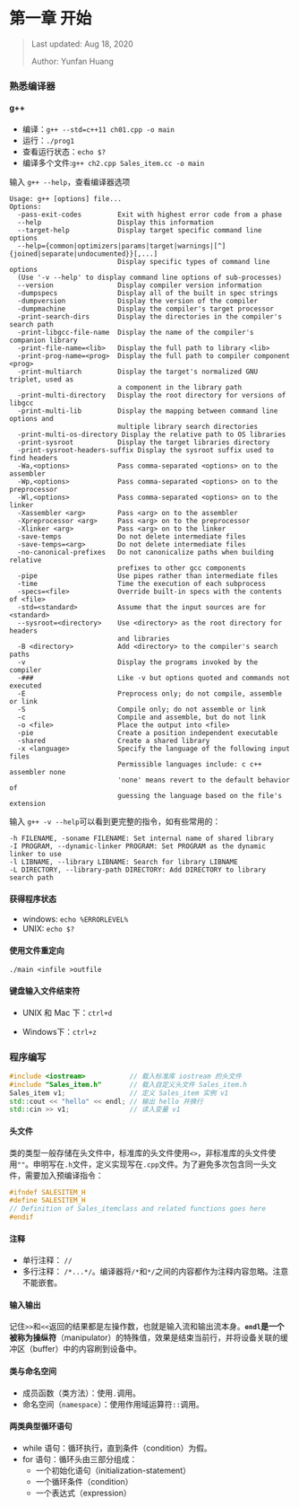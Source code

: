 # 第一章 开始

> Last updated: Aug 18, 2020
>
> Author: Yunfan Huang

### 熟悉编译器

#### g++

- 编译：`g++ --std=c++11 ch01.cpp -o main`
- 运行：`./prog1`
- 查看运行状态：`echo $?`
- 编译多个文件:`g++ ch2.cpp Sales_item.cc -o main`

输入 `g++ --help`，查看编译器选项

```
Usage: g++ [options] file...
Options:
  -pass-exit-codes         Exit with highest error code from a phase
  --help                   Display this information
  --target-help            Display target specific command line options
  --help={common|optimizers|params|target|warnings|[^]{joined|separate|undocumented}}[,...]
                           Display specific types of command line options
  (Use '-v --help' to display command line options of sub-processes)
  --version                Display compiler version information
  -dumpspecs               Display all of the built in spec strings
  -dumpversion             Display the version of the compiler
  -dumpmachine             Display the compiler's target processor
  -print-search-dirs       Display the directories in the compiler's search path
  -print-libgcc-file-name  Display the name of the compiler's companion library
  -print-file-name=<lib>   Display the full path to library <lib>
  -print-prog-name=<prog>  Display the full path to compiler component <prog>
  -print-multiarch         Display the target's normalized GNU triplet, used as
                           a component in the library path
  -print-multi-directory   Display the root directory for versions of libgcc
  -print-multi-lib         Display the mapping between command line options and
                           multiple library search directories
  -print-multi-os-directory Display the relative path to OS libraries
  -print-sysroot           Display the target libraries directory
  -print-sysroot-headers-suffix Display the sysroot suffix used to find headers
  -Wa,<options>            Pass comma-separated <options> on to the assembler
  -Wp,<options>            Pass comma-separated <options> on to the preprocessor
  -Wl,<options>            Pass comma-separated <options> on to the linker
  -Xassembler <arg>        Pass <arg> on to the assembler
  -Xpreprocessor <arg>     Pass <arg> on to the preprocessor
  -Xlinker <arg>           Pass <arg> on to the linker
  -save-temps              Do not delete intermediate files
  -save-temps=<arg>        Do not delete intermediate files
  -no-canonical-prefixes   Do not canonicalize paths when building relative
                           prefixes to other gcc components
  -pipe                    Use pipes rather than intermediate files
  -time                    Time the execution of each subprocess
  -specs=<file>            Override built-in specs with the contents of <file>
  -std=<standard>          Assume that the input sources are for <standard>
  --sysroot=<directory>    Use <directory> as the root directory for headers
                           and libraries
  -B <directory>           Add <directory> to the compiler's search paths
  -v                       Display the programs invoked by the compiler
  -###                     Like -v but options quoted and commands not executed
  -E                       Preprocess only; do not compile, assemble or link
  -S                       Compile only; do not assemble or link
  -c                       Compile and assemble, but do not link
  -o <file>                Place the output into <file>
  -pie                     Create a position independent executable
  -shared                  Create a shared library
  -x <language>            Specify the language of the following input files
                           Permissible languages include: c c++ assembler none
                           'none' means revert to the default behavior of
                           guessing the language based on the file's extension

```


输入 `g++ -v --help`可以看到更完整的指令，如有些常用的：

```
-h FILENAME, -soname FILENAME: Set internal name of shared library
-I PROGRAM, --dynamic-linker PROGRAM: Set PROGRAM as the dynamic linker to use
-l LIBNAME, --library LIBNAME: Search for library LIBNAME
-L DIRECTORY, --library-path DIRECTORY: Add DIRECTORY to library search path
```

#### 获得程序状态

- windows: ``echo %ERRORLEVEL%``
- UNIX: ``echo $?``

#### 使用文件重定向

``./main <infile >outfile``

#### 键盘输入文件结束符

* UNIX 和 Mac 下：`ctrl+d`

* Windows下：`ctrl+z`

### 程序编写

```c++
#include <iostream>           // 载入标准库 iostream 的头文件
#include "Sales_item.h"       // 载入自定义头文件 Sales_item.h
Sales_item v1;                // 定义 Sales_item 实例 v1
std::cout << "hello" << endl; // 输出 hello 并换行
std::cin >> v1;               // 读入变量 v1
```

#### 头文件

类的类型一般存储在头文件中，标准库的头文件使用`<>`，非标准库的头文件使用`""`。申明写在`.h`文件，定义实现写在`.cpp`文件。为了避免多次包含同一头文件，需要加入预编译指令：

```cpp
#ifndef SALESITEM_H
#define SALESITEM_H
// Definition of Sales_itemclass and related functions goes here
#endif
```

#### 注释

- 单行注释： `//`
- 多行注释： `/*...*/`。编译器将`/*`和`*/`之间的内容都作为注释内容忽略。注意不能嵌套。

#### 输入输出

记住`>>`和`<<`返回的结果都是左操作数，也就是输入流和输出流本身。**`endl`**是一个被称为**操纵符**（manipulator）的特殊值，效果是结束当前行，并将设备关联的缓冲区（buffer）中的内容刷到设备中。

#### 类与命名空间

* 成员函数（类方法）：使用`.`调用。
* 命名空间（`namespace`）：使用作用域运算符`::`调用。

#### 两类典型循环语句

* while 语句：循环执行，直到条件（condition）为假。
* for 语句：循环头由三部分组成：
  * 一个初始化语句（initialization-statement）
  * 一个循环条件（condition）
  * 一个表达式（expression）

